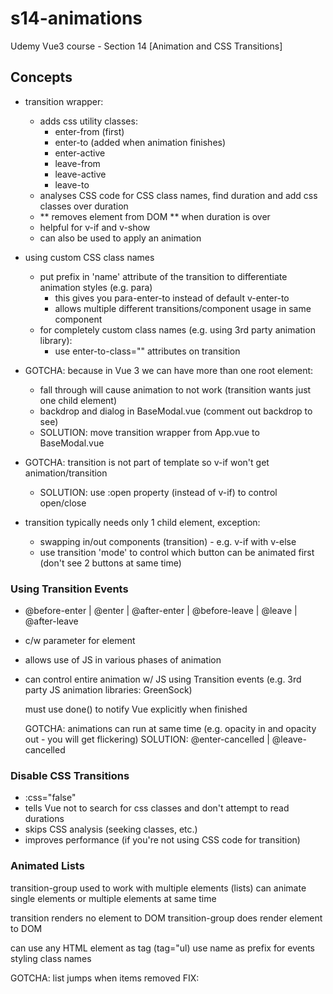 # s14-animations

Udemy Vue3 course - Section 14 [Animation and CSS Transitions]

## Concepts

- transition wrapper:
  - adds css utility classes:
    - enter-from (first)
    - enter-to (added when animation finishes)
    - enter-active
    - leave-from
    - leave-active
    - leave-to
  - analyses CSS code for CSS class names, find duration and add css classes over duration
  - ** removes element from DOM ** when duration is over
  - helpful for v-if and v-show
  - can also be used to apply an animation

- using custom CSS class names
  - put prefix in 'name' attribute of the transition to differentiate animation styles (e.g. para)
    - this gives you para-enter-to instead of default v-enter-to
    - allows multiple different transitions/component usage in same component
  - for completely custom class names (e.g. using 3rd party animation library):
    - use enter-to-class="" attributes on transition

- GOTCHA: because in Vue 3 we can have more than one root element:
    - fall through will cause animation to not work (transition wants just one child element)
    - backdrop and dialog in BaseModal.vue (comment out backdrop to see)
    - SOLUTION: move transition wrapper from App.vue to BaseModal.vue

- GOTCHA: transition is not part of template so v-if won't get animation/transition
  - SOLUTION: use :open property (instead of v-if) to control open/close

- transition typically needs only 1 child element, exception:
  - swapping in/out components (transition) - e.g. v-if with v-else
  - use transition 'mode' to control which button can be animated first (don't see 2 buttons at same time)

### Using Transition Events

-  @before-enter | @enter | @after-enter | @before-leave | @leave | @after-leave
- c/w parameter for element
- allows use of JS in various phases of animation
- can control entire animation w/ JS using Transition events (e.g. 3rd party JS animation libraries: GreenSock)

  must use done() to notify Vue explicitly when finished

  GOTCHA: animations can run at same time (e.g. opacity in and opacity out - you will get flickering)
  SOLUTION: @enter-cancelled | @leave-cancelled

### Disable CSS Transitions

- :css="false"
- tells Vue not to search for css classes and don't attempt to read durations
- skips CSS analysis (seeking classes, etc.)
- improves performance (if you're not using CSS code for transition)

### Animated Lists

transition-group used to work with multiple elements (lists)
can animate single elements or multiple elements at same time

transition renders no element to DOM
transition-group does render element to DOM

can use any HTML element as tag (tag="ul)
use name as prefix for events styling class names

GOTCHA: list jumps when items removed
FIX: 